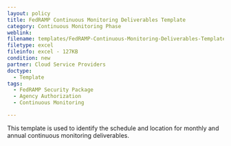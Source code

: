 ```yaml
---
layout: policy   
title: FedRAMP Continuous Monitoring Deliverables Template 
category: Continuous Monitoring Phase
weblink:
filename: templates/FedRAMP-Continuous-Monitoring-Deliverables-Template.xlsx
filetype: excel
fileinfo: excel - 127KB
condition: new
partner: Cloud Service Providers
doctype:
  - Template
tags:
  - FedRAMP Security Package
  - Agency Authorization
  - Continuous Monitoring

---
```

This template is used to identify the schedule and location for monthly and annual continuous monitoring deliverables.

